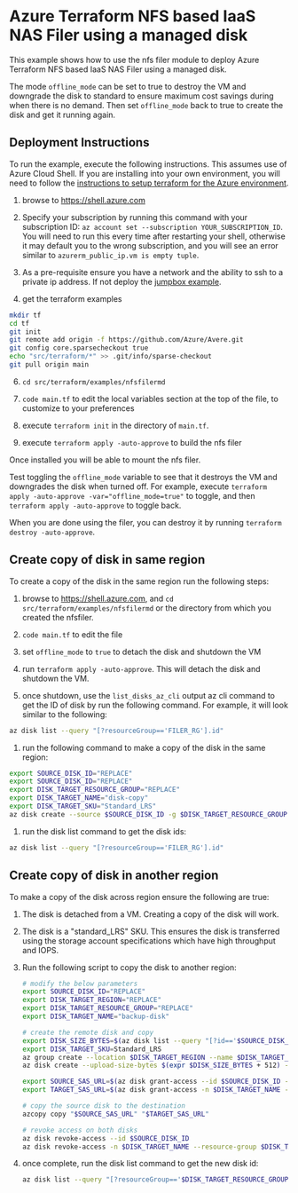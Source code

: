 # Azure Terraform NFS based IaaS NAS Filer using a managed disk

This example shows how to use the nfs filer module to deploy Azure Terraform NFS based IaaS NAS Filer using a managed disk.

The mode `offline_mode` can be set to true to destroy the VM and downgrade the disk to standard to ensure maximum cost savings during when there is no demand.  Then  set `offline_mode` back to true to create the disk and get it running again.

## Deployment Instructions

To run the example, execute the following instructions.  This assumes use of Azure Cloud Shell.  If you are installing into your own environment, you will need to follow the [instructions to setup terraform for the Azure environment](https://docs.microsoft.com/en-us/azure/terraform/terraform-install-configure).

1. browse to https://shell.azure.com

2. Specify your subscription by running this command with your subscription ID:  ```az account set --subscription YOUR_SUBSCRIPTION_ID```.  You will need to run this every time after restarting your shell, otherwise it may default you to the wrong subscription, and you will see an error similar to `azurerm_public_ip.vm is empty tuple`.

3. As a pre-requisite ensure you have a network and the ability to ssh to a private ip address.  If not deploy the [jumpbox example](../jumpbox/).

4. get the terraform examples
```bash
mkdir tf
cd tf
git init
git remote add origin -f https://github.com/Azure/Avere.git
git config core.sparsecheckout true
echo "src/terraform/*" >> .git/info/sparse-checkout
git pull origin main
```

6. `cd src/terraform/examples/nfsfilermd`

7. `code main.tf` to edit the local variables section at the top of the file, to customize to your preferences

8. execute `terraform init` in the directory of `main.tf`.

9. execute `terraform apply -auto-approve` to build the nfs filer

Once installed you will be able to mount the nfs filer.

Test toggling the `offline_mode` variable to see that it destroys the VM and downgrades the disk when turned off. For example, execute `terraform apply -auto-approve -var="offline_mode=true"` to toggle, and then `terraform apply -auto-approve` to toggle back.

When you are done using the filer, you can destroy it by running `terraform destroy -auto-approve`.

## Create copy of disk in same region

To create a copy of the disk in the same region run the following steps:

1. browse to https://shell.azure.com, and `cd src/terraform/examples/nfsfilermd` or the directory from which you created the nfsfiler.

1. `code main.tf` to edit the file

1.  set `offline_mode` to `true` to detach the disk and shutdown the VM

1.  run `terraform apply -auto-approve`.   This will detach the disk and shutdown the VM.

1. once shutdown, use the `list_disks_az_cli` output az cli command to get the ID of disk by run the following command.  For example, it will look similar to the following:

```bash
az disk list --query "[?resourceGroup=='FILER_RG'].id"
```

1. run the following command to make a copy of the disk in the same region:

```bash
export SOURCE_DISK_ID="REPLACE"
export SOURCE_DISK_ID="REPLACE"
export DISK_TARGET_RESOURCE_GROUP="REPLACE"
export DISK_TARGET_NAME="disk-copy"
export DISK_TARGET_SKU="Standard_LRS"
az disk create --source $SOURCE_DISK_ID -g $DISK_TARGET_RESOURCE_GROUP -n $DISK_TARGET_NAME --sku $DISK_TARGET_SKU
```

1. run the disk list command to get the disk ids:
```bash
az disk list --query "[?resourceGroup=='FILER_RG'].id"
```

## Create copy of disk in another region

To make a copy of the disk across region ensure the following are true:

1. The disk is detached from a VM.  Creating a copy of the disk will work.

1. The disk is a "standard_LRS" SKU.  This ensures the disk is transferred using the storage account specifications which have high throughput and IOPS.

1. Run the following script to copy the disk to another region:

    ```bash
    # modify the below parameters
    export SOURCE_DISK_ID="REPLACE"
    export DISK_TARGET_REGION="REPLACE"
    export DISK_TARGET_RESOURCE_GROUP="REPLACE"
    export DISK_TARGET_NAME="backup-disk"
    
    # create the remote disk and copy
    export DISK_SIZE_BYTES=$(az disk list --query "[?id=='$SOURCE_DISK_ID'].diskSizeBytes | [0]" -otsv)
    export DISK_TARGET_SKU=Standard_LRS
    az group create --location $DISK_TARGET_REGION --name $DISK_TARGET_RESOURCE_GROUP
    az disk create --upload-size-bytes $(expr $DISK_SIZE_BYTES + 512) --location $DISK_TARGET_REGION --resource-group $DISK_TARGET_RESOURCE_GROUP -n $DISK_TARGET_NAME --for-upload --sku $DISK_TARGET_SKU
    
    export SOURCE_SAS_URL=$(az disk grant-access --id $SOURCE_DISK_ID --access-level Read --duration-in-seconds 7200 --query "accessSas" -otsv)
    export TARGET_SAS_URL=$(az disk grant-access -n $DISK_TARGET_NAME --resource-group $DISK_TARGET_RESOURCE_GROUP --access-level Write --duration-in-seconds 7200 --query "accessSas" -otsv)
    
    # copy the source disk to the destination
    azcopy copy "$SOURCE_SAS_URL" "$TARGET_SAS_URL"
    
    # revoke access on both disks
    az disk revoke-access --id $SOURCE_DISK_ID
    az disk revoke-access -n $DISK_TARGET_NAME --resource-group $DISK_TARGET_RESOURCE_GROUP
    ```

1. once complete, run the disk list command to get the new disk id:

    ```bash
    az disk list --query "[?resourceGroup=='$DISK_TARGET_RESOURCE_GROUP'].id"
    ```
